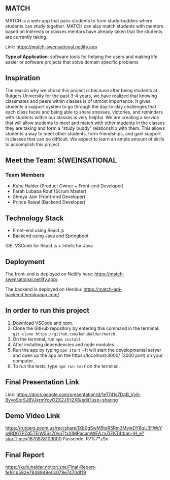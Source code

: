 ## MATCH

MATCH is a web-app that pairs students to form study-buddies where students can study together. MATCH can also match students with mentors based on interests or classes mentors have already taken that the students are currently taking.

Link: https://match-swensational.netlify.app

<b>Type of Application</b>: software tools for helping the users and making life easier  or software projects that solve domain specific problems

## Inspiration

The reason why we chose this project is because after being students at Rutgers University for the past 3-4 years, we have realized that knowing classmates and peers within classes is of utmost importance. It gives students a support system to go through the day-to-day challenges that each class faces and being able to share stresses, victories, and reminders with students within our classes is very helpful. We are creating a service that will allow students to meet and match with other students in the classes they are taking and form a “study buddy” relationship with them. This allows students a way to meet other students, form friendships, and gain support in classes that can be difficult. We expect to learn an ample amount of skills to accomplish this project.

## Meet the Team: S(WE)NSATIONAL
### Team Members
- Kuhu Halder (Product Owner + Front-end Developer)
- Farah Lubaba Rouf (Scrum Master)
- Shreya Jain (Front-end Developer)
- Prince Rawal (Backend Developer)

## Technology Stack
- Front-end using React.js
- Backend using Java and Springboot

IDE: VSCode for React.js + Intellij for Java

## Deployment
The front-end is deployed on Netlify here: https://match-swensational.netlify.app/.

The backend is deployed on Heroku: https://match-api-backend.herokuapp.com/

## In order to run this project
1. Download VSCode and npm.
2. Clone the GitHub repository by entering this command in the terminal: `git clone https://github.com/kuhuhalder/match`
3. On the terminal, run `npm install .`
4. After installing dependencies and node modules
5. Run the app by typing `npm start` - It will start the developmental server and open up the app on the https://localhost:3000/ (3000 port) on your computer.
6. To run the tests, type `npm run test` on the terminal.

## Final Presentation Link

Link: https://docs.google.com/presentation/d/1eT741s7D4B_Vv6-ByvoSorSJBVJkrmYoyOZX2J1H2X8/edit?usp=sharing

## Demo Video Link

https://rutgers.zoom.us/rec/share/IXb0gSwM5tqR5Rm3MvwDY8qU3FWcYwlRD6TPZd5TEIW5Ss70vnTfxXIMPacamWEA.mZIZKT4tban-lH_e?startTime=1670878109000
Passcode: R7%7*zSx

## Final Report

https://kuhuhalder.notion.site/Final-Report-fe161b592e7848949e0c079e7470df19 
